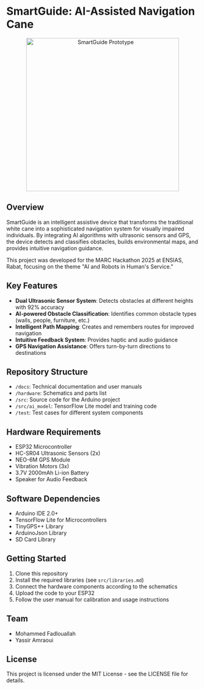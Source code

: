 # SmartGuide: AI-Assisted Navigation Cane

<p align="center">
  <img src="docs/images/cane_prototype.jpg" alt="SmartGuide Prototype" width="400"/>
</p>

## Overview
SmartGuide is an intelligent assistive device that transforms the traditional white cane into a sophisticated navigation system for visually impaired individuals. By integrating AI algorithms with ultrasonic sensors and GPS, the device detects and classifies obstacles, builds environmental maps, and provides intuitive navigation guidance.

This project was developed for the MARC Hackathon 2025 at ENSIAS, Rabat, focusing on the theme "AI and Robots in Human's Service."

## Key Features
- **Dual Ultrasonic Sensor System**: Detects obstacles at different heights with 92% accuracy
- **AI-powered Obstacle Classification**: Identifies common obstacle types (walls, people, furniture, etc.)
- **Intelligent Path Mapping**: Creates and remembers routes for improved navigation
- **Intuitive Feedback System**: Provides haptic and audio guidance
- **GPS Navigation Assistance**: Offers turn-by-turn directions to destinations

## Repository Structure
- `/docs`: Technical documentation and user manuals
- `/hardware`: Schematics and parts list
- `/src`: Source code for the Arduino project
- `/src/ai_model`: TensorFlow Lite model and training code
- `/test`: Test cases for different system components

## Hardware Requirements
- ESP32 Microcontroller
- HC-SR04 Ultrasonic Sensors (2x)
- NEO-6M GPS Module
- Vibration Motors (3x)
- 3.7V 2000mAh Li-ion Battery
- Speaker for Audio Feedback

## Software Dependencies
- Arduino IDE 2.0+
- TensorFlow Lite for Microcontrollers
- TinyGPS++ Library
- ArduinoJson Library
- SD Card Library

## Getting Started
1. Clone this repository
2. Install the required libraries (see `src/libraries.md`)
3. Connect the hardware components according to the schematics
4. Upload the code to your ESP32
5. Follow the user manual for calibration and usage instructions

## Team
- Mohammed Fadlouallah
- Yassir Amraoui

## License
This project is licensed under the MIT License - see the LICENSE file for details.